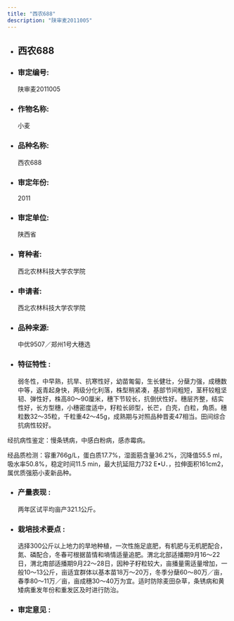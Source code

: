 ```yaml
---
title: "西农688"
description: "陕审麦2011005"
---
```

* ## 西农688
* ###  审定编号:  
   陕审麦2011005

*  ### 作物名称:  
   小麦

*   ###  品种名称: 
    西农688

*   ### 审定年份: 
    2011

*   ### 审定单位:  
    陕西省

*   ### 育种者:  
    西北农林科技大学农学院

*   ### 申请者:  
    西北农林科技大学农学院

*   ### 品种来源:  
    中优9507／郑州1号大穗选

*   ### 特征特性 : 
    弱冬性，中早熟，抗旱、抗寒性好，幼苗匍匐，生长健壮，分蘖力强，成穗数中等，返青起身快，两级分化利落，株型稍紧凑，基部节间粗短，茎秆较粗坚韧、弹性好，株高80～90厘米，穗下节较长，抗倒伏性好。穗层齐整，结实性好，长方型穗，小穗密度适中，籽粒长卵型，长芒，白壳，白粒，角质。穗粒数32～35粒，千粒重42～45g，成熟期与对照品种晋麦47相当。田间综合抗病性较好。
经抗病性鉴定：慢条锈病，中感白粉病，感赤霉病。
经品质检测：容重766g/L，蛋白质17.7%，湿面筋含量36.2%，沉降值55.5 ml，吸水率50.8%，稳定时间11.5 min，最大抗延阻力732 E•U．，拉伸面积161cm2，属优质强筋小麦新品种。


*   ### 产量表现 : 
    两年区试平均亩产321.1公斤。

*   ### 栽培技术要点 : 
    选择300公斤以上地力的旱地种植，一次性施足底肥，有机肥与无机肥配合，氮、磷配合，冬春可根据苗情和墒情适量追肥。渭北北部适播期9月16～22日，渭北南部适播期9月22～28日，因种子籽粒较大，亩播量需适量增加，一般10～13公斤，亩适宜群体以基本苗18万～20万，冬季分蘖60～80万／亩，春季80～11万／亩，亩成穗30～40万为宜。适时防除麦田杂草，条锈病和黄矮病重发年份和重发区及时进行防治。

*   ### 审定意见 : 
    
